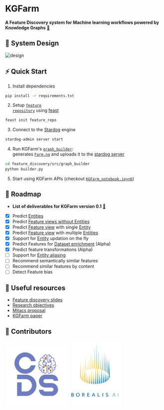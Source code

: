 # KGFarm
<b>A Feature Discovery system for Machine learning workflows powered by Knowledge Graphs</b>
[🔗](https://www.overleaf.com/read/fwcvhtrxcqbh)
## 📐 System Design
![design](https://user-images.githubusercontent.com/40717058/162835808-3f99b48f-78f6-44c8-a431-88a09da43d7c.png)

## ⚡ Quick Start
1. Install dependencies
```bash
pip install -r requirements.txt
```
2. Setup [<code>feature repository</code>]((https://github.com/CoDS-GCS/KGFarm/tree/main/feature_repo)) using [feast](https://feast.dev/)
```bash
feast init feature_repo
```
3. Connect to the [Stardog](https://www.stardog.com/) engine
```bash
stardog-admin server start
```
4. Run KGFarm's [<code>graph_builder</code>](https://github.com/CoDS-GCS/KGFarm/blob/main/feature_discovery/src/graph_builder/builder.py):<br/>
generates [<code>Farm.nq</code>](https://github.com/CoDS-GCS/KGFarm/blob/main/feature_discovery/src/graph_builder/Farm.nq) and uploads it to the [stardog server](https://cloud.stardog.com/)

```bash
cd feature_discovery/src/graph_builder
python builder.py
```
5. Start using KGFarm APIs (checkout [<code>KGFarm_notebook.ipynb</code>](https://github.com/CoDS-GCS/KGFarm/blob/main/KGFarm_notebook.ipynb))

## 🚧 Roadmap
- <b>List of deliverables for KGFarm version 0.1</b> [🔗](https://docs.google.com/presentation/d/14JigzSty4pwJaTXSNbo-SYZBcSaTqanlC4ETbGJVbTU/edit?usp=sharing)
* [x] Predict [Entities](https://docs.feast.dev/v/v0.6-branch/user-guide/entities) 
* [X] Predict [Feature views without Entities](https://docs.feast.dev/getting-started/concepts/feature-view#feature-views-without-entities)
* [X] Predict [Feature view](https://docs.feast.dev/getting-started/concepts/feature-view) with single [Entity](https://docs.feast.dev/v/v0.6-branch/user-guide/entities)
* [X] Predict [Feature view](https://docs.feast.dev/getting-started/concepts/feature-view) with multiple [Entities](https://docs.feast.dev/v/v0.6-branch/user-guide/entities)
* [X] Support for [Entity](https://docs.feast.dev/v/v0.6-branch/user-guide/entities) updation on the fly
* [x] Predict Features for [Dataset enrichment](https://docs.feast.dev/getting-started/quickstart#step-4-generating-training-data) (Alpha)
* [x] Predict feature transformations (Alpha)
* [ ] Support for [Entity aliasing](https://docs.feast.dev/getting-started/concepts/feature-view#entity-aliasing)
* [ ] Recommend semantically similar features
* [ ] Recommend similar features by content
* [ ] Detect Feature bias

## 📗 Useful resources
- [Feature discovery slides](https://docs.google.com/presentation/d/14JigzSty4pwJaTXSNbo-SYZBcSaTqanlC4ETbGJVbTU/edit?usp=sharing)
- [Research objectives](https://docs.google.com/document/d/1M_iWqk0YUscxXPl3UKJ0m83NAXdVOhVbUXnbKry4dSQ/edit?usp=sharing)
- [Mitacs proposal](https://docs.google.com/document/d/1fWrp-IS9ZkKcOavcGDTr3cYx05xQag-H-PuFApZn1AY/edit?usp=sharing)
- [KGFarm paper](https://www.overleaf.com/read/fwcvhtrxcqbh)

## 🦾 Contributors
<p float="left">
 
  <img src="helpers/graphics/CoDS.png" width="200"/> 

  <img src="helpers/graphics/borealisAI.png" width="170"/>
</p>